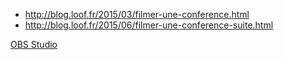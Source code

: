 * http://blog.loof.fr/2015/03/filmer-une-conference.html
* http://blog.loof.fr/2015/06/filmer-une-conference-suite.html

 [OBS Studio](https://obsproject.com/fr/download) 
